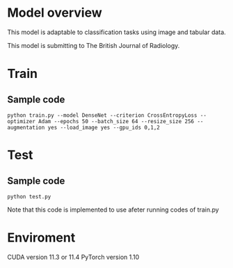 # Model overview

This model is adaptable to classification tasks using image and tabular data. 

This model is submitting to The British Journal of Radiology.

# Train
## Sample code
```python train.py --model DenseNet --criterion CrossEntropyLoss --optimizer Adam --epochs 50 --batch_size 64 --resize_size 256 --augmentation yes --load_image yes --gpu_ids 0,1,2```

# Test
## Sample code
```python test.py```

Note that this code is implemented to use afeter running codes of train.py

# Enviroment
CUDA version 11.3 or 11.4
PyTorch version 1.10
